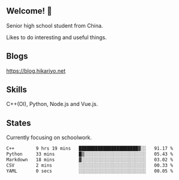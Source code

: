 ## Welcome! 👋

Senior high school student from China.

Likes to do interesting and useful things.

## Blogs

https://blog.hikariyo.net

## Skills

C++(OI), Python, Node.js and Vue.js.

## States

Currently focusing on schoolwork.

<!--START_SECTION:waka-->

```txt
C++        9 hrs 19 mins   ██████████████████████▓░░   91.17 %
Python     33 mins         █▒░░░░░░░░░░░░░░░░░░░░░░░   05.43 %
Markdown   18 mins         ▓░░░░░░░░░░░░░░░░░░░░░░░░   03.02 %
CSV        2 mins          ░░░░░░░░░░░░░░░░░░░░░░░░░   00.33 %
YAML       0 secs          ░░░░░░░░░░░░░░░░░░░░░░░░░   00.05 %
```

<!--END_SECTION:waka-->


